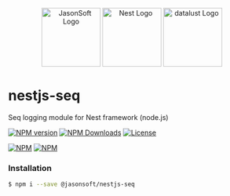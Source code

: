 <p align="center">
  <a href="https://github.com/JasonSoft-Net" target="blank"><img src="https://avatars.githubusercontent.com/u/22167571?v=4" width="120" alt="JasonSoft Logo" /></a>
  <a href="http://nestjs.com/" target="blank"><img src="https://avatars.githubusercontent.com/u/28507035?s=200&v=4" width="120" alt="Nest Logo" /></a>
  <a href="https://datalust.co" target="blank"><img src="https://avatars.githubusercontent.com/u/5898109?s=200&v=4" width="120" alt="datalust Logo" /></a>
</p>


nestjs-seq
=================
Seq logging module for Nest framework (node.js)

[![NPM version][npm-img]][npm-url]
[![NPM Downloads][downloads-image]][npm-url]
[![License][license-img]][license-url]

[![NPM](https://nodei.co/npm/@jasonsoft/nestjs-seq.png?stars&downloads)](https://nodei.co/npm/@jasonsoft/nestjs-seq/)
[![NPM](https://nodei.co/npm-dl/@jasonsoft/nestjs-seq.png)](https://nodei.co/npm/@jasonsoft/nestjs-seq/)

### Installation

```bash
$ npm i --save @jasonsoft/nestjs-seq
```


[npm-img]: https://img.shields.io/npm/v/@jasonsoft/nestjs-seq.svg?style=flat-square

[npm-url]: https://npmjs.org/package/@jasonsoft/nestjs-seq

[license-img]: https://img.shields.io/badge/license-MIT-green.svg?style=flat-square

[license-url]: LICENSE


[downloads-image]: https://img.shields.io/npm/dt/@jasonsoft/nestjs-seq.svg?style=flat-square

[project-icon]: https://avatars.githubusercontent.com/u/22167571?v=4